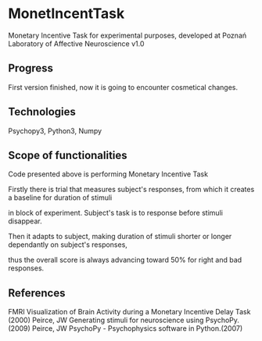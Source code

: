# MonetIncentTask
Monetary Incentive Task for experimental purposes, developed at Poznań Laboratory of Affective Neuroscience
v1.0

## Progress
First version finished, now it is going to encounter cosmetical changes.

## Technologies
Psychopy3, Python3, Numpy

## Scope of functionalities
Code presented above is performing Monetary Incentive Task

Firstly there is trial that measures subject's responses, from which it creates a baseline for duration of stimuli

in block of experiment. Subject's task is to response before stimuli disappear.

Then it adapts to subject, making duration of stimuli shorter or longer dependantly on subject's responses,

thus the overall score is always advancing toward 50% for right and bad responses.

## References
FMRI Visualization of Brain Activity during a Monetary Incentive Delay Task (2000)
Peirce, JW  Generating stimuli for neuroscience using PsychoPy.(2009)
Peirce, JW  PsychoPy - Psychophysics software in Python.(2007)
